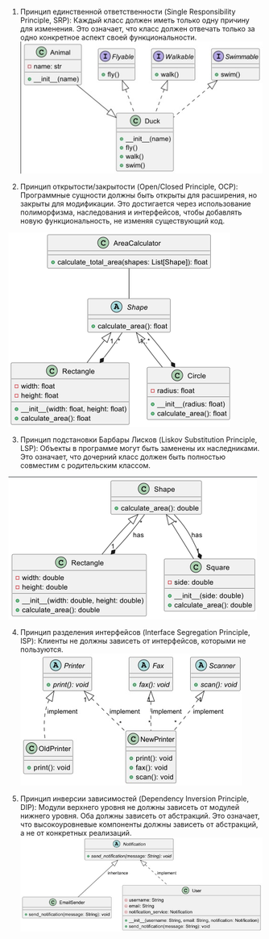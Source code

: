 1. Принцип единственной ответственности (Single Responsibility Principle, SRP): Каждый класс должен иметь только одну причину для изменения. Это означает, что класс должен отвечать только за одно конкретное аспект своей функциональности. 
![Чать 1](SRP.jpg)

2. Принцип открытости/закрытости (Open/Closed Principle, OCP): Программные сущности должны быть открыты для расширения, но закрыты для модификации. Это достигается через использование полиморфизма, наследования и интерфейсов, чтобы добавлять новую функциональность, не изменяя существующий код.

![Чать 2](OCP.png)

3. Принцип подстановки Барбары Лисков (Liskov Substitution Principle, LSP): Объекты в программе могут быть заменены их наследниками. Это означает, что дочерний класс должен быть полностью совместим с родительским классом.

![Чать 3](LSP.png)

4. Принцип разделения интерфейсов (Interface Segregation Principle, ISP): Клиенты не должны зависеть от интерфейсов, которыми не пользуются. 
![Чать 4](ISP.jpg)

5. Принцип инверсии зависимостей (Dependency Inversion Principle, DIP): Модули верхнего уровня не должны зависеть от модулей нижнего уровня. Оба должны зависеть от абстракций. Это означает, что высокоуровневые компоненты должны зависеть от абстракций, а не от конкретных реализаций.
![Чать 5](DIP.jpg)